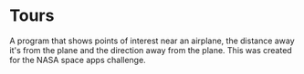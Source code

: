 # Tours
A program that shows points of interest near an airplane, the distance away it's from the plane and the direction away from the plane.
This was created for the NASA space apps challenge.

